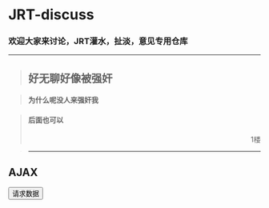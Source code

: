 # JRT-discuss
### 欢迎大家来讨论，JRT灌水，扯淡，意见专用仓库


---
>## 好无聊好像被强奸

>#### 为什么呢没人来强奸我

>#### 后面也可以
> <div align = right>1楼</div>

>---
</code>
<h2>AJAX</h2>
<button type="button" v-on:click="messageaa">请求数据</button>
<div id="myDiv"></div>



<script>
var example2 = new Vue({
el: '#discuss',
data: {
  parentMessage: 'Parent',
  items: [
    { message: 'Foo' },
    { message: 'Bar' }
  ]
},

methods: {
messageaa: function () {
  //window.alert(5 + 6)
  xmlhttp=new XMLHttpRequest()
  xmlhttp.onreadystatechange=function()
  {
    if (xmlhttp.readyState==4 && xmlhttp.status==200)
    {
      a=JSON.parse(xmlhttp.responseText)
      document.getElementById("myDiv").innerHTML=a[0].body
    }
  }
  xmlhttp.open("GET","https://api.github.com/repos/JRT-FOREVER/JRT-discuss/issues/comments",true)
  //var a=1
  xmlhttp.send()

}}
})


function loadXMLDoc()
{
  var xmlhttp;
  if (window.XMLHttpRequest)
  {
    // IE7+, Firefox, Chrome, Opera, Safari 浏览器执行代码
    xmlhttp=new XMLHttpRequest();
  }
  else
  {
    // IE6, IE5 浏览器执行代码
    xmlhttp=new ActiveXObject("Microsoft.XMLHTTP");
  }
  xmlhttp.onreadystatechange=function()
  {
    if (xmlhttp.readyState==4 && xmlhttp.status==200)
    {
      document.getElementById("myDiv").innerHTML=xmlhttp.responseText;
    }
  }
  xmlhttp.open("GET","https://api.github.com/repos/JRT-FOREVER/JRT-discuss/issues/comments",true);
  //xmlhttp.send();
}
</script>
<code>
